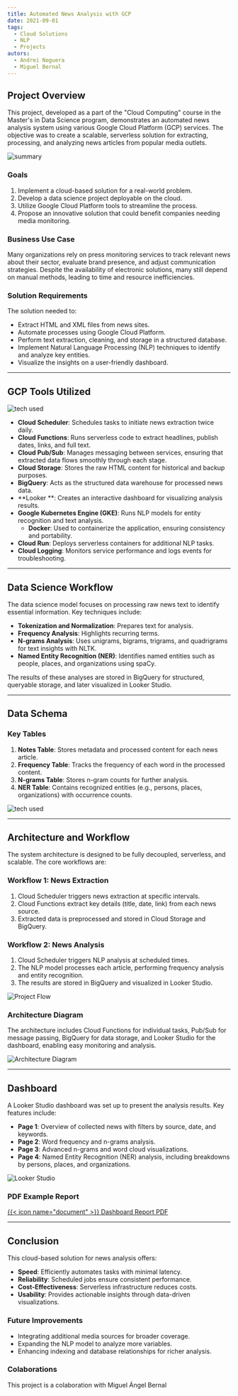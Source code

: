 ```yaml
---
title: Automated News Analysis with GCP
date: 2021-09-01
tags:
  - Cloud Solutions
  - NLP
  - Projects
autors:
  - Andrei Noguera
  - Miguel Bernal
---
```


## Project Overview

This project, developed as a part of the "Cloud Computing" course in the Master's in Data Science program, demonstrates an automated news analysis system using various Google Cloud Platform (GCP) services. The objective was to create a scalable, serverless solution for extracting, processing, and analyzing news articles from popular media outlets.

![summary](resources/SUMMARY.png)

### Goals
1. Implement a cloud-based solution for a real-world problem.
2. Develop a data science project deployable on the cloud.
3. Utilize Google Cloud Platform tools to streamline the process.
4. Propose an innovative solution that could benefit companies needing media monitoring.

### Business Use Case
Many organizations rely on press monitoring services to track relevant news about their sector, evaluate brand presence, and adjust communication strategies. Despite the availability of electronic solutions, many still depend on manual methods, leading to time and resource inefficiencies.

### Solution Requirements
The solution needed to:
- Extract HTML and XML files from news sites.
- Automate processes using Google Cloud Platform.
- Perform text extraction, cleaning, and storage in a structured database.
- Implement Natural Language Processing (NLP) techniques to identify and analyze key entities.
- Visualize the insights on a user-friendly dashboard.

---

## GCP Tools Utilized

![tech used](resources/techs_used.png)

- **Cloud Scheduler**: Schedules tasks to initiate news extraction twice daily.
- **Cloud Functions**: Runs serverless code to extract headlines, publish dates, links, and full text.
- **Cloud Pub/Sub**: Manages messaging between services, ensuring that extracted data flows smoothly through each stage.
- **Cloud Storage**: Stores the raw HTML content for historical and backup purposes.
- **BigQuery**: Acts as the structured data warehouse for processed news data.
- **Looker **: Creates an interactive dashboard for visualizing analysis results.
- **Google Kubernetes Engine (GKE)**: Runs NLP models for entity recognition and text analysis. 
  - **Docker**:  Used to containerize the application, ensuring consistency and portability.
- **Cloud Run**: Deploys serverless containers for additional NLP tasks.
- **Cloud Logging**: Monitors service performance and logs events for troubleshooting.

---

## Data Science Workflow

The data science model focuses on processing raw news text to identify essential information. Key techniques include:
- **Tokenization and Normalization**: Prepares text for analysis.
- **Frequency Analysis**: Highlights recurring terms.
- **N-grams Analysis**: Uses unigrams, bigrams, trigrams, and quadrigrams for text insights with NLTK.
- **Named Entity Recognition (NER)**: Identifies named entities such as people, places, and organizations using spaCy.

The results of these analyses are stored in BigQuery for structured, queryable storage, and later visualized in Looker Studio.

---

## Data Schema

### Key Tables

1. **Notes Table**: Stores metadata and processed content for each news article.
2. **Frequency Table**: Tracks the frequency of each word in the processed content.
3. **N-grams Table**: Stores n-gram counts for further analysis.
4. **NER Table**: Contains recognized entities (e.g., persons, places, organizations) with occurrence counts.

![tech used](resources/DatabaseTables.png)

---

## Architecture and Workflow

The system architecture is designed to be fully decoupled, serverless, and scalable. The core workflows are:

### Workflow 1: News Extraction
1. Cloud Scheduler triggers news extraction at specific intervals.
2. Cloud Functions extract key details (title, date, link) from each news source.
3. Extracted data is preprocessed and stored in Cloud Storage and BigQuery.

### Workflow 2: News Analysis
1. Cloud Scheduler triggers NLP analysis at scheduled times.
2. The NLP model processes each article, performing frequency analysis and entity recognition.
3. The results are stored in BigQuery and visualized in Looker Studio.

![Project Flow](resources/ProjectFlow.png)

### Architecture Diagram
The architecture includes Cloud Functions for individual tasks, Pub/Sub for message passing, BigQuery for data storage, and Looker Studio for the dashboard, enabling easy monitoring and analysis.

![Architecture Diagram](resources/achitecture.png)

---

## Dashboard

A Looker Studio dashboard was set up to present the analysis results. Key features include:
- **Page 1**: Overview of collected news with filters by source, date, and keywords.
- **Page 2**: Word frequency and n-grams analysis.
- **Page 3**: Advanced n-grams and word cloud visualizations.
- **Page 4**: Named Entity Recognition (NER) analysis, including breakdowns by persons, places, and organizations.

![Looker Studio](resources/Looker%20Studio.png)

### PDF Example Report

<a href="resources/Report_Dashboard.pdf" target="blank">{{< icon name="document" >}} Dashboard Report PDF</a>

---

## Conclusion

This cloud-based solution for news analysis offers:
- **Speed**: Efficiently automates tasks with minimal latency.
- **Reliability**: Scheduled jobs ensure consistent performance.
- **Cost-Effectiveness**: Serverless infrastructure reduces costs.
- **Usability**: Provides actionable insights through data-driven visualizations.

### Future Improvements
- Integrating additional media sources for broader coverage.
- Expanding the NLP model to analyze more variables.
- Enhancing indexing and database relationships for richer analysis.

### Colaborations

This project is a colaboration with Miguel Ángel Bernal